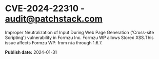 # CVE-2024-22310 - audit@patchstack.com

Improper Neutralization of Input During Web Page Generation ('Cross-site Scripting') vulnerability in Formzu Inc. Formzu WP allows Stored XSS.This issue affects Formzu WP: from n/a through 1.6.7.



**Publish date:** 2024-01-31
